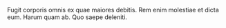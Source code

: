 Fugit corporis omnis ex quae maiores debitis. Rem enim molestiae et dicta eum. Harum quam ab. Quo saepe deleniti.